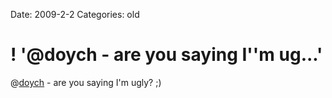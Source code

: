 Date: 2009-2-2
Categories: old

# ! '@doych - are you saying I''m ug...'

@<a href="http://twitter.com/doych">doych</a> - are you saying I'm ugly? ;)

